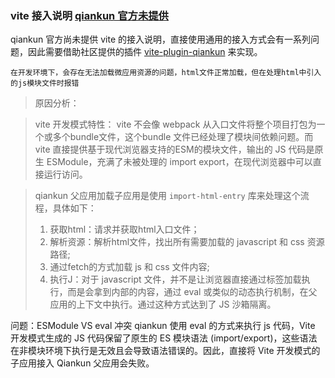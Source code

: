 ### vite 接入说明 [qiankun 官方未提供](https://qiankun.umijs.org/zh/guide)
qiankun 官方尚未提供 vite 的接入说明，直接使用通用的接入方式会有一系列问题，因此需要借助社区提供的插件 [vite-plugin-qiankun](https://github.com/tengmaoqing/vite-plugin-qiankun) 来实现。

 `在开发环境下，会存在无法加载微应用资源的问题，html文件正常加载，但在处理html中引入的js模块文件时报错`

> 原因分析：

>vite 开发模式特性：
vite 不会像 webpack 从入口文件将整个项目打包为一个或多个bundle文件，这个bundle 文件已经处理了模块间依赖问题。而 vite 直接提供基于现代浏览器支持的ESM的模块文件，输出的 JS 代码是原生 ESModule，充满了未被处理的 import export，在现代浏览器中可以直接运行访问。

> qiankun 父应用加载子应用是使用 `import-html-entry` 库来处理这个流程，具体如下：
>1. 获取html：请求并获取html入口文件；
>2. 解析资源：解析html文件，找出所有需要加载的 javascript 和 css 资源路径;
>3. 通过fetch的方式加载 js 和 css 文件内容;
>4. 执行J：对于 javascript 文件，并不是让浏览器直接通过标签加载执行，而是会拿到内部的内容，通过 eval 或类似的动态执行机制，在父应用的上下文中执行。通过这种方式达到了 JS 沙箱隔离。

问题：ESModule VS eval 冲突
qiankun 使用 eval 的方式来执行 js 代码，Vite 开发模式生成的 JS 代码保留了原生的 ES 模块语法 (import/export)，这些语法在非模块环境下执行是无效且会导致语法错误的。因此，直接将 Vite 开发模式的子应用接入 Qiankun 父应用会失败。

